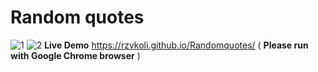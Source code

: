 # Random quotes
![1](https://user-images.githubusercontent.com/100797809/171300337-925507fe-8af2-4565-9921-34a375c26f37.png)
![2](https://user-images.githubusercontent.com/100797809/171299881-628f0e68-3b12-4d63-9fa1-be83ad65d15e.jpg)
**Live Demo** https://rzvkoli.github.io/Randomquotes/ ( **Please run with Google Chrome browser** )
